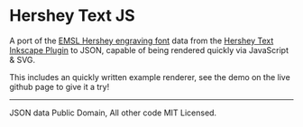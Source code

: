 Hershey Text JS
=============

A port of the
[EMSL Hershey engraving font](http://www.evilmadscientist.com/2011/hershey-text-an-inkscape-extension-for-engraving-fonts/)
data from the [Hershey Text Inkscape Plugin](https://code.google.com/p/eggbotcode/downloads/list?can=3&q=hershey)
to JSON, capable of being rendered quickly via JavaScript & SVG.

This includes an quickly written example renderer, see the demo on the live
github page to give it a try!

--------
JSON data Public Domain, All other code MIT Licensed.
